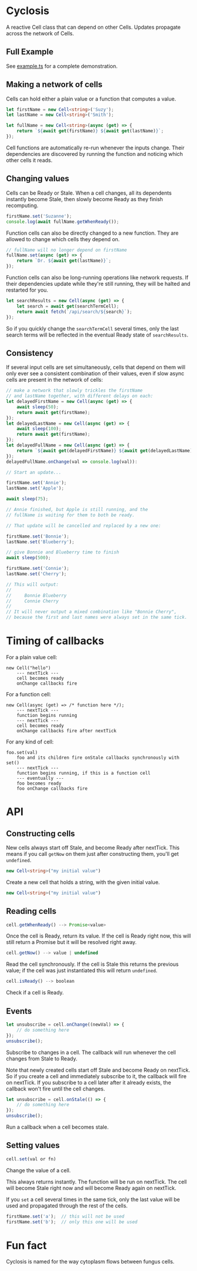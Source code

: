 # Cyclosis

A reactive Cell class that can depend on other Cells.  Updates propagate across the network of Cells.

## Full Example

See [example.ts](https://github.com/cinnamon-bun/cyclosis/blob/main/src/example.ts) for a complete demonstration.

## Making a network of cells

Cells can hold either a plain value or a function that computes a value.

```ts
let firstName = new Cell<string>('Suzy');
let lastName = new Cell<string>('Smith');

let fullName = new Cell<string>(async (get) => {
    return `${await get(firstName)} ${await get(lastName)}`;
});
```

Cell functions are automatically re-run whenever the inputs change.  Their dependencies are discovered by running the function and noticing which other cells it reads.

## Changing values

Cells can be Ready or Stale.  When a cell changes, all its dependents instantly become Stale, then slowly become Ready as they finish recomputing.

```ts
firstName.set('Suzanne');
console.log(await fullName.getWhenReady());
```

Function cells can also be directly changed to a new function.  They are allowed to change which cells they depend on.

```ts
// fullName will no longer depend on firstName
fullName.set(async (get) => {
    return `Dr. ${await get(lastName)}`;
});
```

Function cells can also be long-running operations like network requests.  If their dependencies update while they're still running, they will be halted and restarted for you.

```ts
let searchResults = new Cell(async (get) => {
    let search = await get(searchTermCell);
    return await fetch(`/api/search/${search}`);
});
```

So if you quickly change the `searchTermCell` several times, only the last search terms will be reflected in the eventual Ready state of `searchResults`.

## Consistency

If several input cells are set simultaneously, cells that depend on them will only ever see a consistent combination of their values, even if slow async cells are present in the network of cells:

```ts
// make a network that slowly trickles the firstName
// and lastName together, with different delays on each:
let delayedFirstName = new Cell(async (get) => {
    await sleep(50);
    return await get(firstName);
});
let delayedLastName = new Cell(async (get) => {
    await sleep(100);
    return await get(firstName);
});
let delayedFullName = new Cell(async (get) => {
    return `${await get(delayedFirstName)} ${await get(delayedLastName)}`;
});
delayedFullName.onChange(val => console.log(val)):

// Start an update...

firstName.set('Annie');
lastName.set('Apple');

await sleep(75);

// Annie finished, but Apple is still running, and the
// fullName is waiting for them to both be ready.

// That update will be cancelled and replaced by a new one:

firstName.set('Bonnie');
lastName.set('Blueberry');

// give Bonnie and Blueberry time to finish
await sleep(500);

firstName.set('Connie');
lastName.set('Cherry');

// This will output:
//
//     Bonnie Blueberry
//     Connie Cherry
//
// It will never output a mixed combination like "Bonnie Cherry",
// because the first and last names were always set in the same tick.
```

# Timing of callbacks

For a plain value cell:

```
new Cell("hello")
    --- nextTick ---
    cell becomes ready
    onChange callbacks fire
```

For a function cell:

```
new Cell(async (get) => /* function here */);
    --- nextTick ---
    function begins running
    --- nextTick ---
    cell becomes ready
    onChange callbacks fire after nextTick
```

For any kind of cell:

```
foo.set(val)
    foo and its children fire onStale callbacks synchronously with set()
    --- nextTick ---
    function begins running, if this is a function cell
    --- eventually ---
    foo becomes ready
    foo onChange callbacks fire
```

# API

## Constructing cells

New cells always start off Stale, and become Ready after nextTick.  This means if you call `getNow` on them just after constructing them, you'll get `undefined`.

```ts
new Cell<string>("my initial value")
```

Create a new cell that holds a string, with the given initial value.

```ts
new Cell<string>("my initial value")
```

## Reading cells

```ts
cell.getWhenReady() --> Promise<value>
```

Once the cell is Ready, return its value.  If the cell is Ready right now, this will still return a Promise but it will be resolved right away.

```ts
cell.getNow() --> value | undefined
```

Read the cell synchronously.  If the cell is Stale this returns the previous value; if the cell was just instantiated this will return `undefined`.

```ts
cell.isReady() --> boolean
```

Check if a cell is Ready.

## Events

```ts
let unsubscribe = cell.onChange((newVal) => {
    // do something here
});
unsubscribe();
```

Subscribe to changes in a cell.  The callback will run whenever the cell changes from Stale to Ready.

Note that newly created cells start off Stale and become Ready on nextTick.  So if you create a cell and immediately subscribe to it, the callback will fire on nextTick.  If you subscribe to a cell later after it already exists, the callback won't fire until the cell changes.

```ts
let unsubscribe = cell.onStale(() => {
    // do something here
});
unsubscribe();
```

Run a callback when a cell becomes stale.

## Setting values

```ts
cell.set(val or fn)
```

Change the value of a cell.

This always returns instantly.  The function will be run on nextTick.  The cell will become Stale right now and will become Ready again on nextTick.

If you `set` a cell several times in the same tick, only the last value will be used and propagated through the rest of the cells.

```ts
firstName.set('a');  // this will not be used
firstName.set('b');  // only this one will be used
```

# Fun fact

Cyclosis is named for the way cytoplasm flows between fungus cells.

